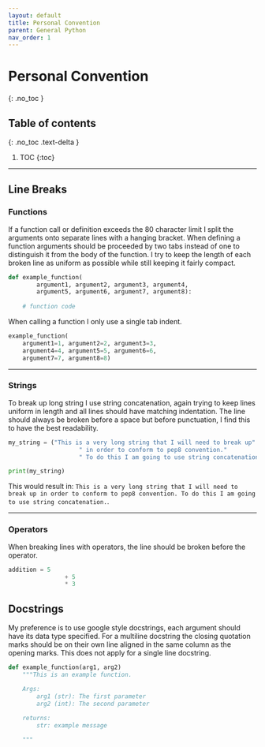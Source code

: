 ```yaml
---
layout: default
title: Personal Convention
parent: General Python
nav_order: 1
---
```


# Personal Convention
{: .no_toc }

## Table of contents
{: .no_toc .text-delta }

1. TOC
{:toc}

---

## Line Breaks

### Functions

If a function call or definition exceeds the 80 character limit I split the arguments onto separate lines with a hanging bracket. When defining a function arguments should be proceeded by two tabs instead of one to distinguish it from the body of the function. I try to keep the length of each broken line as uniform as possible while still keeping it fairly compact.

```python
def example_function(
        argument1, argument2, argument3, argument4,
        argument5, argument6, argument7, argument8):
    
    # function code
```

When calling a function I only use a single tab indent.

```python
example_function(
    argument1=1, argument2=2, argument3=3,
    argument4=4, argument5=5, argument6=6,
    argument7=7, argument8=8)
```

---

### Strings

To break up long string I use string concatenation, again trying to keep lines uniform in length and all lines should have matching indentation. The line should always be broken before a space but before punctuation, I find this to have the best readability.

```python
my_string = ("This is a very long string that I will need to break up" 
                    " in order to conform to pep8 convention."
                    " To do this I am going to use string concatenation.")

print(my_string)
```

This would result in: `This is a very long string that I will need to break up in order to conform to pep8 convention. To do this I am going to use string concatenation.`.

---

### Operators

When breaking lines with operators, the line should be broken before the operator.

```python
addition = 5
                + 5
                * 3
```

## Docstrings

My preference is to use google style docstrings, each argument should have its data type specified. For a multiline docstring the closing quotation marks should be on their own line aligned in the same column as the opening marks. This does not apply for a single line docstring.

```python
def example_function(arg1, arg2)
    """This is an example function.

    Args:
        arg1 (str): The first parameter
        arg2 (int): The second parameter
    
    returns:
        str: example message

    """
```
